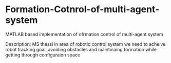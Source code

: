 # Formation-Cotnrol-of-multi-agent-system
MATLAB based implementation of ofrmation control of multi-agent system 

Description:
MS thessi in area of robotic control system we need to acheive robot tracking goal, avoiding obstacles and maintinaing formation while getting through configuraion space

